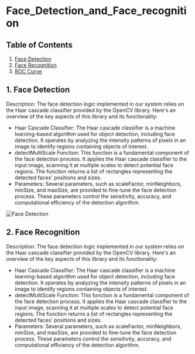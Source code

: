 # Face_Detection_and_Face_recognition

## Table of Contents

1. [Face Detection](#face-detection)
2. [Face Recognition](#face-recognition)
3. [ROC Curve](#roc-curve)

## 1. Face Detection

Description: The face detection logic implemented in our system relies on the Haar cascade classifier provided by the OpenCV library. Here's an overview of the key aspects of this library and its functionality:
- Haar Cascade Classifier:
The Haar cascade classifier is a machine learning-based algorithm used for object detection, including face detection. It operates by analyzing the intensity patterns of pixels in an image to identify regions containing objects of interest.
- detectMultiScale Function:
This function is a fundamental component of the face detection process. It applies the Haar cascade classifier to the input image, scanning it at multiple scales to detect potential face regions. The function returns a list of rectangles representing the detected faces' positions and sizes.
- Parameters:
Several parameters, such as scaleFactor, minNeighbors, minSize, and maxSize, are provided to fine-tune the face detection process. These parameters control the sensitivity, accuracy, and computational efficiency of the detection algorithm.


![Face Detection](https://drive.google.com/uc?export=download&id=1fJjDlOX-1h0D5_P4NkgkRT6YbQV_3Oeh)


## 2. Face Recognition

Description: The face detection logic implemented in our system relies on the Haar cascade classifier provided by the OpenCV library. Here's an overview of the key aspects of this library and its functionality:
- Haar Cascade Classifier:
The Haar cascade classifier is a machine learning-based algorithm used for object detection, including face detection. It operates by analyzing the intensity patterns of pixels in an image to identify regions containing objects of interest.
- detectMultiScale Function:
This function is a fundamental component of the face detection process. It applies the Haar cascade classifier to the input image, scanning it at multiple scales to detect potential face regions. The function returns a list of rectangles representing the detected faces' positions and sizes.
- Parameters:
Several parameters, such as scaleFactor, minNeighbors, minSize, and maxSize, are provided to fine-tune the face detection process. These parameters control the sensitivity, accuracy, and computational efficiency of the detection algorithm.
